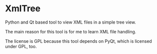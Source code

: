 # XmlTree

Python and Qt based tool to view XML files in a simple tree view.

The main reason for this tool is for me to learn XML file handling.

The license is GPL because this tool depends on PyQt, which is licensed under GPL, too.
